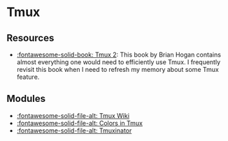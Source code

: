 Tmux
===

Resources
---
- [:fontawesome-solid-book: Tmux
    2](https://pragprog.com/titles/bhtmux2/tmux-2/): This book by Brian
    Hogan contains almost everything one would need to efficiently use Tmux. I
    frequently revisit this book when I need to refresh my memory about some
    Tmux feature.

Modules
---

- [:fontawesome-solid-file-alt: Tmux Wiki](01-tmux-wiki.md)
- [:fontawesome-solid-file-alt: Colors in Tmux](02-colors-in-tmux.md)
- [:fontawesome-solid-file-alt: Tmuxinator](03-tmuxinator.md)
